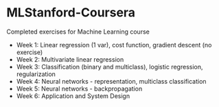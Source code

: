 # MLStanford-Coursera
Completed exercises for Machine Learning course

+ Week 1: Linear regression (1 var), cost function, gradient descent (no exercise)
+ Week 2: Multivariate linear regression
+ Week 3: Classification (binary and multiclass), logistic regression, regularization
+ Week 4: Neural networks - representation, multiclass classification
+ Week 5: Neural networks - backpropagation
+ Week 6: Application and System Design
